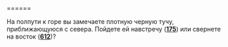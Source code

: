 ======

На полпути к горе вы замечаете плотную черную тучу, приближающуюся с севера. Пойдете ей навстречу ([**175**](#n_175)) или свернете на восток ([**612**](#n_612))?

